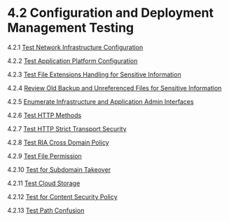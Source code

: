 # 4.2 Configuration and Deployment Management Testing

4.2.1 [Test Network Infrastructure Configuration](01-Test_Network_Infrastructure_Configuration.md)

4.2.2 [Test Application Platform Configuration](02-Test_Application_Platform_Configuration.md)

4.2.3 [Test File Extensions Handling for Sensitive Information](03-Test_File_Extensions_Handling_for_Sensitive_Information.md)

4.2.4 [Review Old Backup and Unreferenced Files for Sensitive Information](04-Review_Old_Backup_and_Unreferenced_Files_for_Sensitive_Information.md)

4.2.5 [Enumerate Infrastructure and Application Admin Interfaces](05-Enumerate_Infrastructure_and_Application_Admin_Interfaces.md)

4.2.6 [Test HTTP Methods](06-Test_HTTP_Methods.md)

4.2.7 [Test HTTP Strict Transport Security](07-Test_HTTP_Strict_Transport_Security.md)

4.2.8 [Test RIA Cross Domain Policy](08-Test_RIA_Cross_Domain_Policy.md)

4.2.9 [Test File Permission](09-Test_File_Permission.md)

4.2.10 [Test for Subdomain Takeover](10-Test_for_Subdomain_Takeover.md)

4.2.11 [Test Cloud Storage](11-Test_Cloud_Storage.md)

4.2.12 [Test for Content Security Policy](12-Test_for_Content_Security_Policy.md)

4.2.13 [Test Path Confusion](13-Test_for_Path_Confusion.md)
